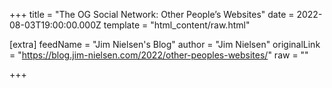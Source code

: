 
+++
title = "The OG Social Network: Other People’s Websites"
date = 2022-08-03T19:00:00.000Z
template = "html_content/raw.html"

[extra]
feedName = "Jim Nielsen's Blog"
author = "Jim Nielsen"
originalLink = "https://blog.jim-nielsen.com/2022/other-peoples-websites/"
raw = ""

+++

